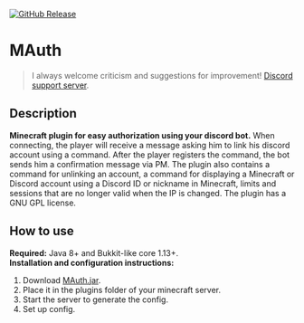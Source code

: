 [![GitHub Release](https://img.shields.io/github/v/release/Flioris/MAuth)](https://github.com/Flioris/MAuth/releases)
# MAuth
> I always welcome criticism and suggestions for improvement! [Discord support server](https://discord.gg/AZSZ8nhtra).

## Description
**Minecraft plugin for easy authorization using your discord bot.** When connecting, the player will receive a message asking him to link his discord account using a command. After the player registers the command, the bot sends him a confirmation message via PM. The plugin also contains a command for unlinking an account, a command for displaying a Minecraft or Discord account using a Discord ID or nickname in Minecraft, limits and sessions that are no longer valid when the IP is changed. The plugin has a GNU GPL license.

## How to use
**Required:** Java 8+ and Bukkit-like core 1.13+.\
**Installation and configuration instructions:**
1. Download [MAuth.jar](https://github.com/Flioris/MAuth/releases).
2. Place it in the plugins folder of your minecraft server.
3. Start the server to generate the config.
4. Set up config.
